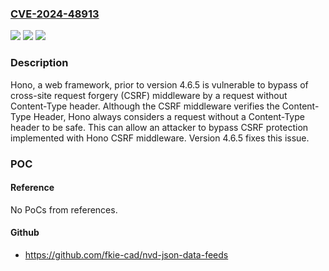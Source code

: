 ### [CVE-2024-48913](https://cve.mitre.org/cgi-bin/cvename.cgi?name=CVE-2024-48913)
![](https://img.shields.io/static/v1?label=Product&message=hono&color=blue)
![](https://img.shields.io/static/v1?label=Version&message=%3D%20%3C%204.6.5%20&color=brighgreen)
![](https://img.shields.io/static/v1?label=Vulnerability&message=CWE-352%3A%20Cross-Site%20Request%20Forgery%20(CSRF)&color=brighgreen)

### Description

Hono, a web framework, prior to version 4.6.5 is vulnerable to bypass of cross-site request forgery (CSRF) middleware by a request without Content-Type header. Although the CSRF middleware verifies the Content-Type Header, Hono always considers a request without a Content-Type header to be safe. This can allow an attacker to bypass CSRF protection implemented with Hono CSRF middleware. Version 4.6.5 fixes this issue.

### POC

#### Reference
No PoCs from references.

#### Github
- https://github.com/fkie-cad/nvd-json-data-feeds

